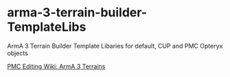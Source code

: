 # arma-3-terrain-builder-TemplateLibs

ArmA 3 Terrain Builder Template Libaries for default, CUP and PMC Opteryx objects

[PMC Editing Wiki: ArmA 3 Terrains](http://pmc.editing.wiki/doku.php?id=arma3:terrain)
